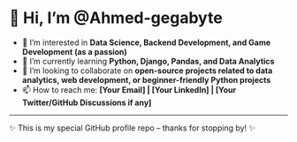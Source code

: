 # 👋 Hi, I’m @Ahmed-gegabyte  

- 👀 I’m interested in **Data Science, Backend Development, and Game Development (as a passion)**  
- 🌱 I’m currently learning **Python, Django, Pandas, and Data Analytics**  
- 💞️ I’m looking to collaborate on **open-source projects related to data analytics, web development, or beginner-friendly Python projects**  
- 📫 How to reach me: **[Your Email] | [Your LinkedIn] | [Your Twitter/GitHub Discussions if any]**

---

✨ This is my special GitHub profile repo – thanks for stopping by! ✨

